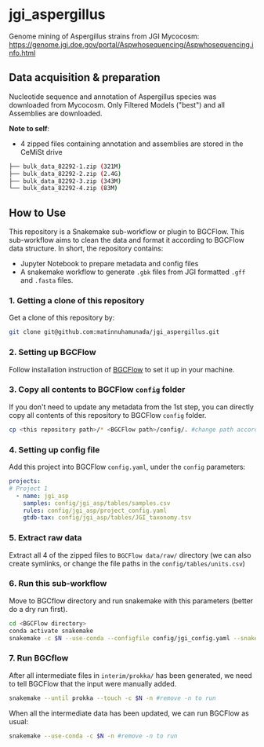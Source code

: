# jgi_aspergillus
Genome mining of Aspergillus strains from JGI Mycocosm: https://genome.jgi.doe.gov/portal/Aspwhosequencing/Aspwhosequencing.info.html

## Data acquisition & preparation
Nucleotide sequence and annotation of Aspergillus species was downloaded from Mycocosm. Only Filtered Models ("best") and all Assemblies are downloaded.

**Note to self**: 
- 4 zipped files containing annotation and assemblies are stored in the CeMiSt drive
```bash
├── bulk_data_82292-1.zip (321M)
├── bulk_data_82292-2.zip (2.4G)
├── bulk_data_82292-3.zip (343M)
└── bulk_data_82292-4.zip (83M)
```
## How to Use
This repository is a Snakemake sub-workflow or plugin to BGCFlow. This sub-workflow aims to clean the data and format it according to BGCFlow data structure. In short, the repository contains:
- Jupyter Notebook to prepare metadata and config files
- A snakemake workflow to generate `.gbk` files from JGI formatted `.gff` and `.fasta` files.


### 1. Getting a clone of this repository
Get a clone of this repository by:
```bash
git clone git@github.com:matinnuhamunada/jgi_aspergillus.git
```

### 2. Setting up BGCFlow
Follow installation instruction of [BGCFlow](https://github.com/NBChub/bgcflow) to set it up in your machine.

### 3. Copy all contents to BGCFlow `config` folder
If you don't need to update any metadata from the 1st step, you can directly copy all contents of this repository to BGCFlow `config` folder.
```bash
cp <this repository path>/* <BGCFlow path>/config/. #change path accordingly
```

### 4. Setting up config file
Add this project into BGCFlow `config.yaml`, under the `config` parameters:
```yaml
projects:
# Project 1
  - name: jgi_asp
    samples: config/jgi_asp/tables/samples.csv
    rules: config/jgi_asp/project_config.yaml
    gtdb-tax: config/jgi_asp/tables/JGI_taxonomy.tsv
``` 

### 5. Extract raw data
Extract all 4 of the zipped files to `BGCFlow data/raw/` directory (we can also create symlinks, or change the file paths in the `config/tables/units.csv`)

### 6. Run this sub-workflow
Move to BGCflow directory and run snakemake with this parameters (better do a dry run first).
```bash
cd <BGCFlow directory>
conda activate snakemake
snakemake -c $N --use-conda --configfile config/jgi_config.yaml --snakefile config/jgi_asp/Snakefile -n #remove -n to run
```

### 7. Run BGCflow
After all intermediate files in `interim/prokka/` has been generated, we need to tell BGCFlow that the input were manually added.
```bash
snakemake --until prokka --touch -c $N -n #remove -n to run
```
When all the intermediate data has been updated, we can run BGCFlow as usual:
```bash
snakemake --use-conda -c $N -n #remove -n to run
```